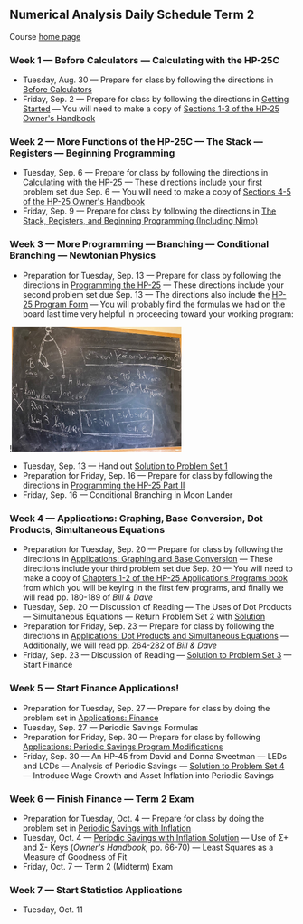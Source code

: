 ## Numerical Analysis Daily Schedule Term 2

Course [home page](./)

### Week 1 &mdash; Before Calculators &mdash; Calculating with the HP-25C

* Tuesday, Aug. 30 &mdash; Prepare for class by following the directions in [Before Calculators](./tex/na_day01.pdf)
* Friday, Sep. 2 &mdash; Prepare for class by following the directions in [Getting Started](./tex/na_day02.pdf) &mdash; You will need to make a copy of [Sections 1-3 of the HP-25 Owner's Handbook](./resources/HP25-OwnersHandbook-Sections1-3.pdf)

### Week 2 &mdash; More Functions of the HP-25C &mdash; The Stack &mdash; Registers &mdash; Beginning Programming

* Tuesday, Sep. 6 &mdash; Prepare for class by following the directions in [Calculating with the HP-25](./tex/na_day03.pdf) &mdash; These directions include your first problem set due Sep. 6 &mdash; You will need to make a copy of [Sections 4-5 of the HP-25 Owner's Handbook](./resources/HP25-OwnersHandbook-Sections4-5.pdf)
* Friday, Sep. 9 &mdash; Prepare for class by following the directions in [The Stack, Registers, and Beginning Programming (Including Nimb)](./tex/na_day04.pdf)

### Week 3 &mdash; More Programming &mdash; Branching &mdash; Conditional Branching &mdash; Newtonian Physics

* Preparation for Tuesday, Sep. 13 &mdash; Prepare for class by following the directions in [Programming the HP-25](./tex/na_day05.pdf) &mdash; These directions include your second problem set due Sep. 13 &mdash; The directions also include the [HP-25 Program Form](./resources/HP-25ProgramForm.pdf) &mdash; You will probably find the formulas we had on the board last time very helpful in proceeding toward your working program:

!<img src="./resources/Mecca.jpeg" width="300">

* Tuesday, Sep. 13 &mdash; Hand out [Solution to Problem Set 1](./assignments/PS01-Solution.pdf)
* Preparation for Friday, Sep. 16 &mdash; Prepare for class by following the directions in [Programming the HP-25 Part II](./tex/na_day06.pdf)
* Friday, Sep. 16 &mdash; Conditional Branching in Moon Lander

### Week 4 &mdash; Applications: Graphing, Base Conversion, Dot Products, Simultaneous Equations

* Preparation for Tuesday, Sep. 20 &mdash; Prepare for class by following the directions in [Applications: Graphing and Base Conversion](./tex/na_day07.pdf) &mdash; These directions include your third problem set due Sep. 20 &mdash; You will need to make a copy of [Chapters 1-2 of the HP-25 Applications Programs book](./resources/HP25-ApplicationsPrograms-Chapters1-2.pdf) from which you will be keying in the first few programs, and finally we will read pp. 180-189 of *Bill &amp; Dave*
* Tuesday, Sep. 20 &mdash; Discussion of Reading &mdash; The Uses of Dot Products &mdash; Simultaneous Equations &mdash; Return Problem Set 2 with [Solution](./assignments/PS02-Solution.pdf)
* Preparation for Friday, Sep. 23 &mdash; Prepare for class by following the directions in [Applications: Dot Products and Simultaneous Equations](./tex/na_day08.pdf) &mdash; Additionally, we will read pp. 264-282 of *Bill &amp; Dave*
* Friday, Sep. 23 &mdash; Discussion of Reading &mdash; [Solution to Problem Set 3](./assignments/PS03-Solution.pdf) &mdash; Start Finance

### Week 5 &mdash; Start Finance Applications!

* Preparation for Tuesday, Sep. 27 &mdash; Prepare for class by doing the problem set in [Applications: Finance](./tex/na_day09.pdf)
* Tuesday, Sep. 27 &mdash; Periodic Savings Formulas
* Preparation for Friday, Sep. 30 &mdash; Prepare for class by following [Applications: Periodic Savings Program Modifications](./tex/na_day10.pdf)
* Friday, Sep. 30 &mdash; An HP-45 from David and Donna Sweetman &mdash; LEDs and LCDs &mdash; Analysis of Periodic Savings &mdash;  [Solution to Problem Set 4](./assignments/PS04-Solution.pdf) &mdash; Introduce Wage Growth and Asset Inflation into Periodic Savings

### Week 6 &mdash; Finish Finance &mdash; Term 2 Exam

* Preparation for Tuesday, Oct. 4 &mdash; Prepare for class by doing the problem set in [Periodic Savings with Inflation](./tex/na_day11.pdf)
* Tuesday, Oct. 4 &mdash; [Periodic Savings with Inflation Solution](./assignments/PS05-Solution.pdf) &mdash; Use of &Sigma;+ and &Sigma;- Keys (*Owner's Handbook,* pp. 66-70) &mdash; Least Squares as a Measure of Goodness of Fit
* Friday, Oct. 7 &mdash; Term 2 (Midterm) Exam

### Week 7 &mdash; Start Statistics Applications

* Tuesday, Oct. 11
